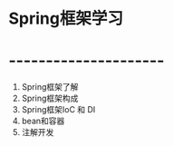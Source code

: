 # Spring框架学习

# ---------------------
1. Spring框架了解
2. Spring框架构成
3. Spring框架IoC 和 DI
4. bean和容器
5. 注解开发